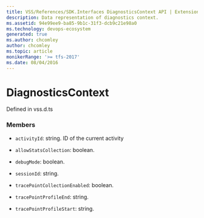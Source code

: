 ```yaml
---
title: VSS/References/SDK.Interfaces DiagnosticsContext API | Extensions for Azure DevOps Services
description: Data representation of diagnostics context.
ms.assetid: 94e99ee9-ba85-9b1c-31f3-dcb9c21e98a0
ms.technology: devops-ecosystem
generated: true
ms.author: chcomley
author: chcomley
ms.topic: article
monikerRange: '>= tfs-2017'
ms.date: 08/04/2016
---
```


# DiagnosticsContext

Defined in vss.d.ts



### Members

* `activityId`: string. ID of the current activity

* `allowStatsCollection`: boolean. 

* `debugMode`: boolean. 

* `sessionId`: string. 

* `tracePointCollectionEnabled`: boolean. 

* `tracePointProfileEnd`: string. 

* `tracePointProfileStart`: string. 

